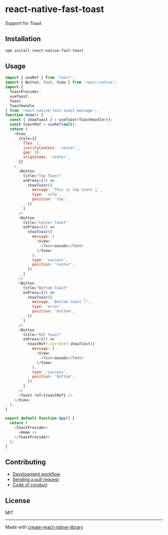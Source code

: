 # react-native-fast-toast

Support for Toast

## Installation


```sh
npm install react-native-fast-toast
```


## Usage


```js
import { useRef } from 'react';
import { Button, Text, View } from 'react-native';
import {
  ToastProvider,
  useToast,
  Toast,
  ToastHandle
} from 'react-native-fast-toast-message';
function Home() {
  const { showToast } = useToast<ToastHandle>();
  const toastRef = useRef(null);
  return (
    <View
      style={{
        flex: 1,
        justifyContent: 'center',
        gap: 16,
        alignItems: 'center',
      }}
    >
      <Button
        title="Top Toast"
        onPress={() =>
          showToast({
            message: 'This is top toast 👆',
            type: 'info',
            position: 'top',
          })
        }
      />
      <Button
        title="Center Toast"
        onPress={() =>
          showToast({
            message: (
              <View>
                <Text>aasads</Text>
              </View>
            ),
            type: 'success',
            position: 'center',
          })
        }
      />
      <Button
        title="Bottom Toast"
        onPress={() =>
          showToast({
            message: 'Bottom toast 👇',
            type: 'error',
            position: 'bottom',
          })
        }
      />
      <Button
        title="Ref Toast"
        onPress={() =>
          toastRef?.current?.showToast({
            message: (
              <View>
                <Text>aasads</Text>
              </View>
            ),
            type: 'success',
            position: 'bottom',
          })
        }
      />
      <Toast ref={toastRef} />
    </View>
  );
}

export default function App() {
  return (
    <ToastProvider>
      <Home />
    </ToastProvider>
  );
}

```


## Contributing

- [Development workflow](CONTRIBUTING.md#development-workflow)
- [Sending a pull request](CONTRIBUTING.md#sending-a-pull-request)
- [Code of conduct](CODE_OF_CONDUCT.md)

## License

MIT

---

Made with [create-react-native-library](https://github.com/callstack/react-native-builder-bob)
